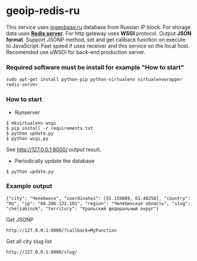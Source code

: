 # geoip-redis-ru
This service uses [ipgeobase.ru](http://ipgeobase.ru) database from Russian IP block.
For storage data uses [**Redis server**](http://redis.io).
For http gateway uses **WSGI** protocol.
Output **JSON format**.
Support JSONP method, set and get callback function on execute to JavaScript.
Fast speed if uses receiver and this service on the local host.
Recomended use uWSGI for back-end production server.


### Required software must be install for example "How to start"
```
sudo apt-get install python-pip python-virtualenv virtualenvwrapper redis-server
```

### How to start

* Runserver
```
$ mkvirtualenv wsgi
$ pip install -r requirements.txt
$ python update.py
$ python wsgi.py
```
 
  
See http://127.0.0.1:8000/ output result.

* Periodically update the database
```
$ python update.py
```

### Example output
```
{"city": "Челябинск", "coordinates": [55.159889, 61.40258], "country": "RU", "ip": "88.206.122.101", "region": "Челябинская область", "slug": "cheliabinsk", "territory": "Уральский федеральный округ"}
```

Get JSONP
```
http://127.0.0.1:8000/?callback=MyFunction
```

Get all city slug list
```
http://127.0.0.1:8000/slug/
```
